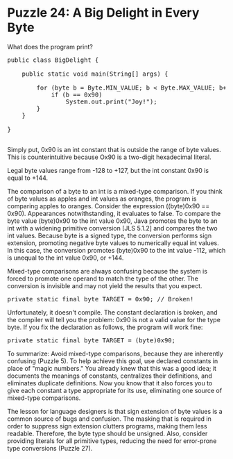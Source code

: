 # Puzzle 24: A Big Delight in Every Byte

What does the program print?

<pre>
public class BigDelight {

    public static void main(String[] args) {

        for (byte b = Byte.MIN_VALUE; b < Byte.MAX_VALUE; b++) {
            if (b == 0x90)
                System.out.print("Joy!");
        }
    }

}

</pre>

Simply put, 0x90 is an int constant that is outside the range of byte values. 
This is counterintuitive because Ox90 is a two-digit hexadecimal literal. 

Legal byte values range from -128 to +127, but the int constant 0x90 is equal to +144.

The comparison of a byte to an int is a mixed-type comparison. 
If you think of byte values as apples and int values as oranges, the program is comparing apples to oranges.
Consider the expression ((byte)0x90 == 0x90). Appearances notwithstanding, 
it evaluates to false. To compare the byte value (byte)0x90 to the int value 0x90, 
Java promotes the byte to an int with a widening primitive conversion [JLS 5.1.2] 
and compares the two int values. Because byte is a signed type, 
the conversion performs sign extension, promoting negative byte values to 
numerically equal int values. In this case, the conversion promotes (byte)0x90 to the int value -112, 
which is unequal to the int value 0x90, or +144.


Mixed-type comparisons are always confusing because the system is forced to promote one operand to match the 
type of the other. The conversion is invisible and may not yield the results that you expect.

<pre>
private static final byte TARGET = 0x90; // Broken!
</pre>

Unfortunately, it doesn't compile. The constant declaration is broken, and the compiler will 
tell you the problem: 0x90 is not a valid value for the type byte. 
If you fix the declaration as follows, the program will work fine:

<pre>
private static final byte TARGET = (byte)0x90;
</pre>


To summarize: Avoid mixed-type comparisons, because they are inherently confusing (Puzzle 5). 
To help achieve this goal, use declared constants in place of "magic numbers." 
You already knew that this was a good idea; it documents the meanings of constants, 
centralizes their definitions, and eliminates duplicate definitions. 
Now you know that it also forces you to give each constant a type appropriate for its use,
eliminating one source of mixed-type comparisons.


The lesson for language designers is that sign extension of byte values is a common source of bugs and confusion. 
The masking that is required in order to suppress sign extension clutters programs, making them
less readable. Therefore, the byte type should be unsigned. Also, consider providing literals for all primitive types, 
reducing the need for error-prone type conversions (Puzzle 27).
